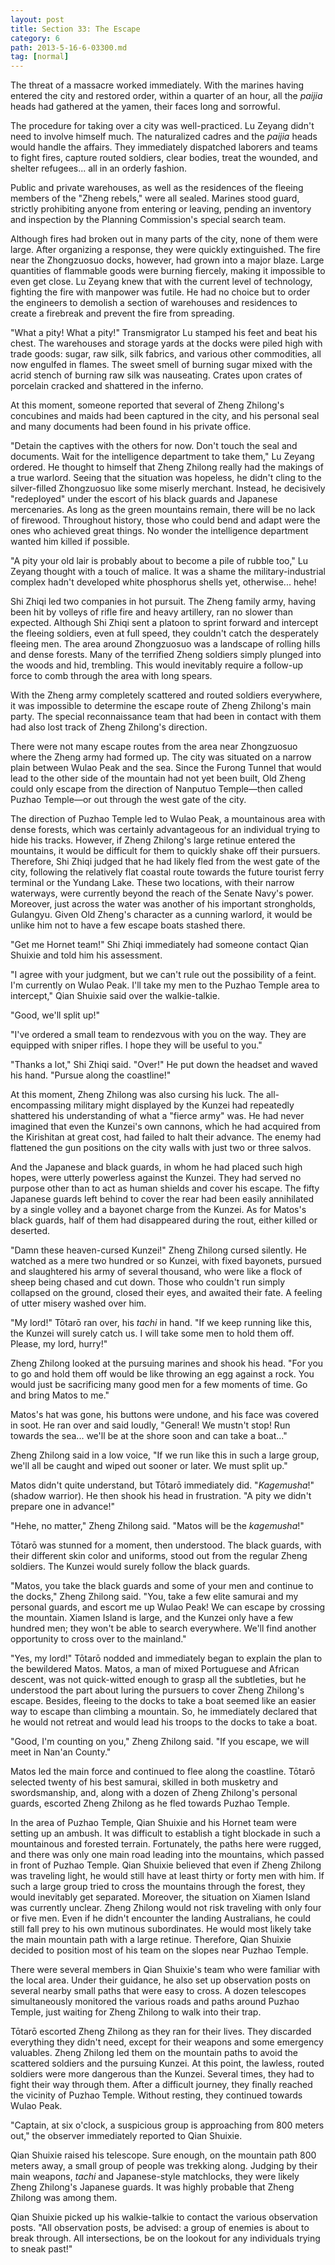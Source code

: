```yaml
---
layout: post
title: Section 33: The Escape
category: 6
path: 2013-5-16-6-03300.md
tag: [normal]
---
```


The threat of a massacre worked immediately. With the marines having entered the city and restored order, within a quarter of an hour, all the *paijia* heads had gathered at the yamen, their faces long and sorrowful.

The procedure for taking over a city was well-practiced. Lu Zeyang didn't need to involve himself much. The naturalized cadres and the *paijia* heads would handle the affairs. They immediately dispatched laborers and teams to fight fires, capture routed soldiers, clear bodies, treat the wounded, and shelter refugees... all in an orderly fashion.

Public and private warehouses, as well as the residences of the fleeing members of the "Zheng rebels," were all sealed. Marines stood guard, strictly prohibiting anyone from entering or leaving, pending an inventory and inspection by the Planning Commission's special search team.

Although fires had broken out in many parts of the city, none of them were large. After organizing a response, they were quickly extinguished. The fire near the Zhongzuosuo docks, however, had grown into a major blaze. Large quantities of flammable goods were burning fiercely, making it impossible to even get close. Lu Zeyang knew that with the current level of technology, fighting the fire with manpower was futile. He had no choice but to order the engineers to demolish a section of warehouses and residences to create a firebreak and prevent the fire from spreading.

"What a pity! What a pity!" Transmigrator Lu stamped his feet and beat his chest. The warehouses and storage yards at the docks were piled high with trade goods: sugar, raw silk, silk fabrics, and various other commodities, all now engulfed in flames. The sweet smell of burning sugar mixed with the acrid stench of burning raw silk was nauseating. Crates upon crates of porcelain cracked and shattered in the inferno.

At this moment, someone reported that several of Zheng Zhilong's concubines and maids had been captured in the city, and his personal seal and many documents had been found in his private office.

"Detain the captives with the others for now. Don't touch the seal and documents. Wait for the intelligence department to take them," Lu Zeyang ordered. He thought to himself that Zheng Zhilong really had the makings of a true warlord. Seeing that the situation was hopeless, he didn't cling to the silver-filled Zhongzuosuo like some miserly merchant. Instead, he decisively "redeployed" under the escort of his black guards and Japanese mercenaries. As long as the green mountains remain, there will be no lack of firewood. Throughout history, those who could bend and adapt were the ones who achieved great things. No wonder the intelligence department wanted him killed if possible.

"A pity your old lair is probably about to become a pile of rubble too," Lu Zeyang thought with a touch of malice. It was a shame the military-industrial complex hadn't developed white phosphorus shells yet, otherwise... hehe!

Shi Zhiqi led two companies in hot pursuit. The Zheng family army, having been hit by volleys of rifle fire and heavy artillery, ran no slower than expected. Although Shi Zhiqi sent a platoon to sprint forward and intercept the fleeing soldiers, even at full speed, they couldn't catch the desperately fleeing men. The area around Zhongzuosuo was a landscape of rolling hills and dense forests. Many of the terrified Zheng soldiers simply plunged into the woods and hid, trembling. This would inevitably require a follow-up force to comb through the area with long spears.

With the Zheng army completely scattered and routed soldiers everywhere, it was impossible to determine the escape route of Zheng Zhilong's main party. The special reconnaissance team that had been in contact with them had also lost track of Zheng Zhilong's direction.

There were not many escape routes from the area near Zhongzuosuo where the Zheng army had formed up. The city was situated on a narrow plain between Wulao Peak and the sea. Since the Furong Tunnel that would lead to the other side of the mountain had not yet been built, Old Zheng could only escape from the direction of Nanputuo Temple—then called Puzhao Temple—or out through the west gate of the city.

The direction of Puzhao Temple led to Wulao Peak, a mountainous area with dense forests, which was certainly advantageous for an individual trying to hide his tracks. However, if Zheng Zhilong's large retinue entered the mountains, it would be difficult for them to quickly shake off their pursuers. Therefore, Shi Zhiqi judged that he had likely fled from the west gate of the city, following the relatively flat coastal route towards the future tourist ferry terminal or the Yundang Lake. These two locations, with their narrow waterways, were currently beyond the reach of the Senate Navy's power. Moreover, just across the water was another of his important strongholds, Gulangyu. Given Old Zheng's character as a cunning warlord, it would be unlike him not to have a few escape boats stashed there.

"Get me Hornet team!" Shi Zhiqi immediately had someone contact Qian Shuixie and told him his assessment.

"I agree with your judgment, but we can't rule out the possibility of a feint. I'm currently on Wulao Peak. I'll take my men to the Puzhao Temple area to intercept," Qian Shuixie said over the walkie-talkie.

"Good, we'll split up!"

"I've ordered a small team to rendezvous with you on the way. They are equipped with sniper rifles. I hope they will be useful to you."

"Thanks a lot," Shi Zhiqi said. "Over!" He put down the headset and waved his hand. "Pursue along the coastline!"

At this moment, Zheng Zhilong was also cursing his luck. The all-encompassing military might displayed by the Kunzei had repeatedly shattered his understanding of what a "fierce army" was. He had never imagined that even the Kunzei's own cannons, which he had acquired from the Kirishitan at great cost, had failed to halt their advance. The enemy had flattened the gun positions on the city walls with just two or three salvos.

And the Japanese and black guards, in whom he had placed such high hopes, were utterly powerless against the Kunzei. They had served no purpose other than to act as human shields and cover his escape. The fifty Japanese guards left behind to cover the rear had been easily annihilated by a single volley and a bayonet charge from the Kunzei. As for Matos's black guards, half of them had disappeared during the rout, either killed or deserted.

"Damn these heaven-cursed Kunzei!" Zheng Zhilong cursed silently. He watched as a mere two hundred or so Kunzei, with fixed bayonets, pursued and slaughtered his army of several thousand, who were like a flock of sheep being chased and cut down. Those who couldn't run simply collapsed on the ground, closed their eyes, and awaited their fate. A feeling of utter misery washed over him.

"My lord!" Tōtarō ran over, his *tachi* in hand. "If we keep running like this, the Kunzei will surely catch us. I will take some men to hold them off. Please, my lord, hurry!"

Zheng Zhilong looked at the pursuing marines and shook his head. "For you to go and hold them off would be like throwing an egg against a rock. You would just be sacrificing many good men for a few moments of time. Go and bring Matos to me."

Matos's hat was gone, his buttons were undone, and his face was covered in soot. He ran over and said loudly, "General! We mustn't stop! Run towards the sea... we'll be at the shore soon and can take a boat..."

Zheng Zhilong said in a low voice, "If we run like this in such a large group, we'll all be caught and wiped out sooner or later. We must split up."

Matos didn't quite understand, but Tōtarō immediately did. "*Kagemusha*!" (shadow warrior). He then shook his head in frustration. "A pity we didn't prepare one in advance!"

"Hehe, no matter," Zheng Zhilong said. "Matos will be the *kagemusha*!"

Tōtarō was stunned for a moment, then understood. The black guards, with their different skin color and uniforms, stood out from the regular Zheng soldiers. The Kunzei would surely follow the black guards.

"Matos, you take the black guards and some of your men and continue to the docks," Zheng Zhilong said. "You, take a few elite samurai and my personal guards, and escort me up Wulao Peak! We can escape by crossing the mountain. Xiamen Island is large, and the Kunzei only have a few hundred men; they won't be able to search everywhere. We'll find another opportunity to cross over to the mainland."

"Yes, my lord!" Tōtarō nodded and immediately began to explain the plan to the bewildered Matos. Matos, a man of mixed Portuguese and African descent, was not quick-witted enough to grasp all the subtleties, but he understood the part about luring the pursuers to cover Zheng Zhilong's escape. Besides, fleeing to the docks to take a boat seemed like an easier way to escape than climbing a mountain. So, he immediately declared that he would not retreat and would lead his troops to the docks to take a boat.

"Good, I'm counting on you," Zheng Zhilong said. "If you escape, we will meet in Nan'an County."

Matos led the main force and continued to flee along the coastline. Tōtarō selected twenty of his best samurai, skilled in both musketry and swordsmanship, and, along with a dozen of Zheng Zhilong's personal guards, escorted Zheng Zhilong as he fled towards Puzhao Temple.

In the area of Puzhao Temple, Qian Shuixie and his Hornet team were setting up an ambush. It was difficult to establish a tight blockade in such a mountainous and forested terrain. Fortunately, the paths here were rugged, and there was only one main road leading into the mountains, which passed in front of Puzhao Temple. Qian Shuixie believed that even if Zheng Zhilong was traveling light, he would still have at least thirty or forty men with him. If such a large group tried to cross the mountains through the forest, they would inevitably get separated. Moreover, the situation on Xiamen Island was currently unclear. Zheng Zhilong would not risk traveling with only four or five men. Even if he didn't encounter the landing Australians, he could still fall prey to his own mutinous subordinates. He would most likely take the main mountain path with a large retinue. Therefore, Qian Shuixie decided to position most of his team on the slopes near Puzhao Temple.

There were several members in Qian Shuixie's team who were familiar with the local area. Under their guidance, he also set up observation posts on several nearby small paths that were easy to cross. A dozen telescopes simultaneously monitored the various roads and paths around Puzhao Temple, just waiting for Zheng Zhilong to walk into their trap.

Tōtarō escorted Zheng Zhilong as they ran for their lives. They discarded everything they didn't need, except for their weapons and some emergency valuables. Zheng Zhilong led them on the mountain paths to avoid the scattered soldiers and the pursuing Kunzei. At this point, the lawless, routed soldiers were more dangerous than the Kunzei. Several times, they had to fight their way through them. After a difficult journey, they finally reached the vicinity of Puzhao Temple. Without resting, they continued towards Wulao Peak.

"Captain, at six o'clock, a suspicious group is approaching from 800 meters out," the observer immediately reported to Qian Shuixie.

Qian Shuixie raised his telescope. Sure enough, on the mountain path 800 meters away, a small group of people was trekking along. Judging by their main weapons, *tachi* and Japanese-style matchlocks, they were likely Zheng Zhilong's Japanese guards. It was highly probable that Zheng Zhilong was among them.

Qian Shuixie picked up his walkie-talkie to contact the various observation posts. "All observation posts, be advised: a group of enemies is about to break through. All intersections, be on the lookout for any individuals trying to sneak past!"